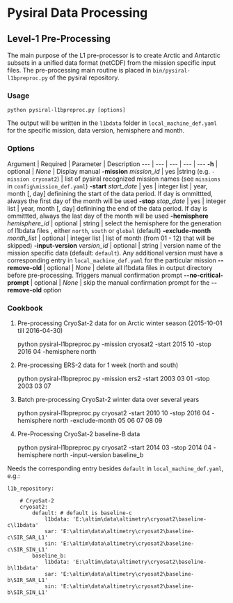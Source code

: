 # Pysiral Data Processing

## Level-1 Pre-Processing

The main purpose of the L1 pre-processor is to create Arctic and Antarctic subsets in a unified data format (netCDF) from the mission specific input files. The pre-processing main routine is placed in `bin/pysiral-l1bpreproc.py` of the pysiral repository. 

### Usage

    python pysiral-l1bpreproc.py [options]

The output will be written in the `l1bdata` folder in `local_machine_def.yaml` for the specific mission, data version, hemisphere and month. 

### Options

Argument | Required | Parameter | Description
--- | --- | --- | --- | ---
**-h** | optional | *None* | Display manual
**-mission** *mission_id* | yes |string (e.g. `-mission cryosat2`) |  list of pysiral recognized mission names (see `missions` in `config\mission_def.yaml`)
**-start** *start_date* | yes | integer list | year, month [, day] definining the start of the data period. If day is ommittted, always the first day of the month will be used
**-stop** *stop_date* | yes | integer list | year, month [, day] definining the end of the data period. If day is ommittted, always the last day of the month will be used
**-hemisphere** *hemisphere_id* | optional | string | select the hemisphere for the generation of l1bdata files , either `north`, `south` or `global` (default)
**-exclude-month** *month_list*  | optional | integer list | list of month (from 01 - 12) that will be skipped)
**-input-version** *version_id* | optional | string  | version name of the mission specific data (default: `default`). Any additional version must have a corresponding entry in `local_machine_def.yaml` for the particular mission
**--remove-old** | optional | *None* | delete all l1bdata files in output directory before pre-processing. Triggers manual confirmation prompt
**--no-critical-prompt** | optional | *None* | skip the manual confirmation prompt for the **--remove-old** option


### Cookbook

1) Pre-processing CryoSat-2 data for on Arctic winter season (2015-10-01 till 2016-04-30)

     python pysiral-l1bpreproc.py -mission cryosat2 -start 2015 10 -stop 2016 04 -hemisphere north

2) Pre-processing ERS-2 data for 1 week (north and south)

     python pysiral-l1bpreproc.py -mission ers2 -start 2003 03 01 -stop 2003 03 07

3) Batch pre-processing CryoSat-2 winter data over several years

     python pysiral-l1bpreproc.py cryosat2 -start 2010 10 -stop 2016 04 -hemisphere north -exclude-month 05 06 07 08 09

4) Pre-Processing CryoSat-2 baseline-B data

     python pysiral-l1bpreproc.py cryosat2 -start 2014 03 -stop 2014 04 -hemisphere north -input-version baseline_b

Needs the corresponding entry besides `default` in `local_machine_def.yaml`, e.g.:

    l1b_repository:
    
        # CryoSat-2
        cryosat2:
            default: # default is baseline-c
                l1bdata: 'E:\altim\data\altimetry\cryosat2\baseline-c\l1bdata'
                sar: 'E:\altim\data\altimetry\cryosat2\baseline-c\SIR_SAR_L1'
                sin: 'E:\altim\data\altimetry\cryosat2\baseline-c\SIR_SIN_L1'     
            baseline_b:
                l1bdata: 'E:\altim\data\altimetry\cryosat2\baseline-b\l1bdata'
                sar: 'E:\altim\data\altimetry\cryosat2\baseline-b\SIR_SAR_L1'
                sin: 'E:\altim\data\altimetry\cryosat2\baseline-b\SIR_SIN_L1'